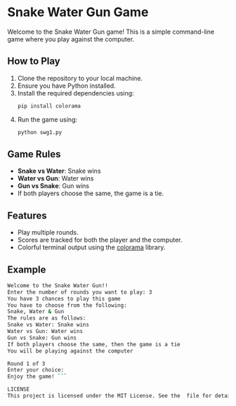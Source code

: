 # Snake Water Gun Game

Welcome to the Snake Water Gun game! This is a simple command-line game where you play against the computer.

## How to Play

1. Clone the repository to your local machine.
2. Ensure you have Python installed.
3. Install the required dependencies using:
    ```sh
    pip install colorama
    ```
4. Run the game using:
    ```sh
    python swg1.py
    ```

## Game Rules

- **Snake vs Water**: Snake wins
- **Water vs Gun**: Water wins
- **Gun vs Snake**: Gun wins
- If both players choose the same, the game is a tie.

## Features

- Play multiple rounds.
- Scores are tracked for both the player and the computer.
- Colorful terminal output using the [colorama](http://_vscodecontentref_/0) library.

## Example


```sh
Welcome to the Snake Water Gun!!
Enter the number of rounds you want to play: 3
You have 3 chances to play this game
You have to choose from the following: 
Snake, Water & Gun
The rules are as follows:
Snake vs Water: Snake wins
Water vs Gun: Water wins
Gun vs Snake: Gun wins
If both players choose the same, then the game is a tie
You will be playing against the computer

Round 1 of 3
Enter your choice:
Enjoy the game! ```

LICENSE
This project is licensed under the MIT License. See the  file for details.
